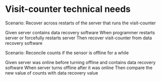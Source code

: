 # Visit-counter technical needs

Scenario: Recover across restarts of the server
that runs the visit-counter

  Given server contains data recovery software
  When programmer restarts server or forcefully restarts server
  Then recover visit-counter from data recovery software

Scenario: Reconcile counts if the sensor is offline for a while

  Given server was online before turning offline and contains data recovery software 
  When server turns offline after it was online
  Then compare the new value of counts with data recovery value
